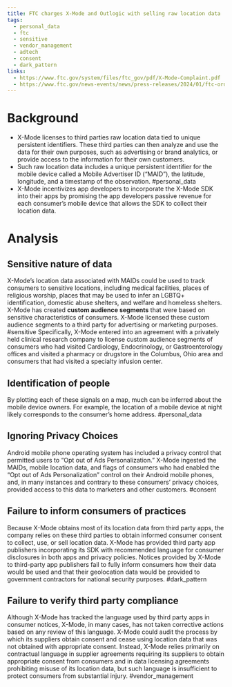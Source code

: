 ```yaml
---
title: FTC charges X-Mode and Outlogic with selling raw location data
tags:
  - personal_data
  - ftc
  - sensitive
  - vendor_management
  - adtech
  - consent
  - dark_pattern
links:
  - https://www.ftc.gov/system/files/ftc_gov/pdf/X-Mode-Complaint.pdf
  - https://www.ftc.gov/news-events/news/press-releases/2024/01/ftc-order-prohibits-data-broker-x-mode-social-outlogic-selling-sensitive-location-data,
---
```

# Background
- X-Mode licenses to third parties raw location data tied to unique persistent identifiers. These third parties can then analyze and use the data for their own purposes, such as advertising or brand analytics, or provide access to the information for their own customers. 
- Such raw location data includes a unique persistent identifier for the mobile device called a Mobile Advertiser ID (“MAID”), the latitude, longitude, and a timestamp of the observation. #personal_data 
- X-Mode incentivizes app developers to incorporate the X-Mode SDK into their apps by promising the app developers passive revenue for each consumer’s mobile device that allows the SDK to collect their location data.

# Analysis
## Sensitive nature of data
X-Mode’s location data associated with MAIDs could be used to track consumers to sensitive locations, including medical facilities, places of religious worship, places that may be used to infer an LGBTQ+ identification, domestic abuse shelters, and welfare and homeless shelters. X-Mode has created **custom audience segments** that were based on sensitive characteristics of consumers. X-Mode licensed these custom audience segments to a third party for advertising or marketing purposes. #sensitive Specifically, X-Mode entered into an agreement with a privately held clinical research company to license custom audience segments of consumers who had visited Cardiology, Endocrinology, or Gastroenterology offices and visited a pharmacy or drugstore in the Columbus, Ohio area and consumers that had visited a specialty infusion center.
## Identification of people
By plotting each of these signals on a map, much can be inferred about the mobile device owners. For example, the location of a mobile device at night likely corresponds to the consumer’s home address. #personal_data 

## Ignoring Privacy Choices
Android mobile phone operating system has included a privacy control that permitted users to “Opt out of Ads Personalization.” X-Mode ingested the MAIDs, mobile location data, and flags of consumers who had enabled the “Opt out of Ads Personalization” control on their Android mobile phones, and, in many instances and contrary to these consumers’ privacy choices, provided access to this data to marketers and other customers. #consent 

## Failure to inform consumers of practices
Because X-Mode obtains most of its location data from third party apps, the company relies on these third parties to obtain informed consumer consent to collect, use, or sell location data. X-Mode has provided third party app publishers incorporating its SDK with recommended language for consumer disclosures in both apps and privacy policies. Notices provided by X-Mode to third-party app publishers fail to fully inform consumers how their data would be used and that their geolocation data would be provided to government contractors for national security purposes. #dark_pattern 

## Failure to verify third party compliance
Although X-Mode has tracked the language used by third party apps in consumer notices, X-Mode, in many cases, has not taken corrective actions based on any review of this language. X-Mode could audit the process by which its suppliers obtain consent and cease using location data that was not obtained with appropriate consent. Instead, X-Mode relies primarily on contractual language in supplier agreements requiring its suppliers to obtain appropriate consent from consumers and in data licensing agreements prohibiting misuse of its location data, but such language is insufficient to protect consumers from substantial injury. #vendor_management 